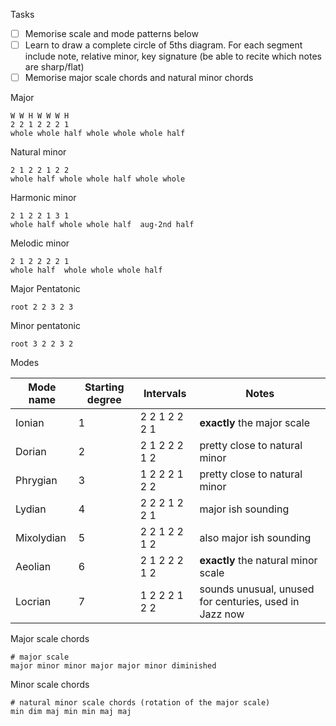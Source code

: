 Tasks

- [ ] Memorise scale and mode patterns below
- [ ] Learn to draw a complete circle of 5ths diagram. For each segment include
      note, relative minor, key signature (be able to recite which notes are
      sharp/flat)
- [ ] Memorise major scale chords and natural minor chords

Major

```
W W H W W W H
2 2 1 2 2 2 1
whole whole half whole whole whole half
```

Natural minor

```
2 1 2 2 1 2 2
whole half whole whole half whole whole
```

Harmonic minor

```
2 1 2 2 1 3 1
whole half whole whole half  aug-2nd half
```

Melodic minor

```
2 1 2 2 2 2 1
whole half  whole whole whole half
```

Major Pentatonic

```
root 2 2 3 2 3
```

Minor pentatonic

```
root 3 2 2 3 2
```

Modes

| Mode name  | Starting degree | Intervals     | Notes                                                  |
| ---------- | --------------- | ------------- | ------------------------------------------------------ |
| Ionian     | 1               | 2 2 1 2 2 2 1 | **exactly** the major scale                            |
| Dorian     | 2               | 2 1 2 2 2 1 2 | pretty close to natural minor                          |
| Phrygian   | 3               | 1 2 2 2 1 2 2 | pretty close to natural minor                          |
| Lydian     | 4               | 2 2 2 1 2 2 1 | major ish sounding                                     |
| Mixolydian | 5               | 2 2 1 2 2 1 2 | also major ish sounding                                |
| Aeolian    | 6               | 2 1 2 2 2 1 2 | **exactly** the natural minor scale                    |
| Locrian    | 7               | 1 2 2 2 1 2 2 | sounds unusual, unused for centuries, used in Jazz now |

Major scale chords

```
# major scale
major minor minor major major minor diminished
```

Minor scale chords

```
# natural minor scale chords (rotation of the major scale)
min dim maj min min maj maj
```
